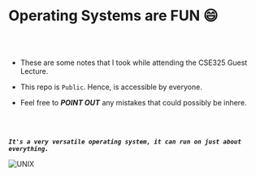 # Operating Systems are FUN :smile:

<br>
<br>

- These are some notes that I took while attending the CSE325 Guest Lecture.

- This repo is `Public`. Hence,  is accessible by everyone.

- Feel free to ___POINT OUT___ any mistakes that could possibly be inhere.

<br>
<br>

___`It's a very versatile operating system, it can run on just about everything.`___

![UNIX](https://i.imgur.com/wkmbRy6.jpeg)
